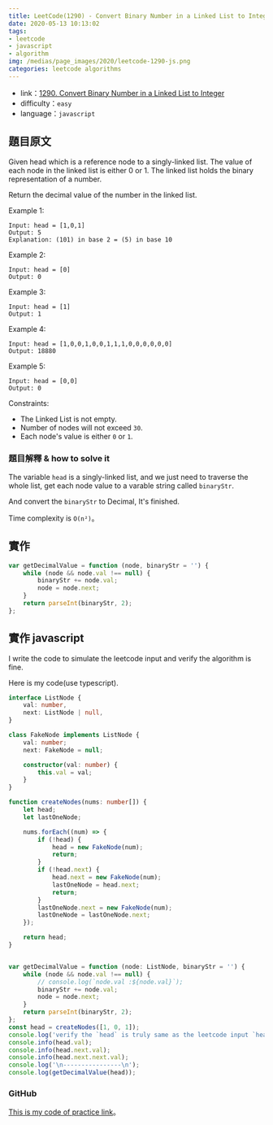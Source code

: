```yaml
---
title: LeetCode(1290) - Convert Binary Number in a Linked List to Integer(js/easy)
date: 2020-05-13 10:13:02
tags:
- leetcode
- javascript
- algorithm
img: /medias/page_images/2020/leetcode-1290-js.png
categories: leetcode algorithms
---
```

* link：[1290. Convert Binary Number in a Linked List to Integer](https://leetcode.com/problems/convert-binary-number-in-a-linked-list-to-integer/)
* difficulty：`easy`
* language：`javascript`

## 題目原文

Given head which is a reference node to a singly-linked list. The value of each node in the linked list is either 0 or 1. The linked list holds the binary representation of a number.

Return the decimal value of the number in the linked list.

Example 1:

```
Input: head = [1,0,1]
Output: 5
Explanation: (101) in base 2 = (5) in base 10
```

Example 2:

```
Input: head = [0]
Output: 0
```

Example 3:

```
Input: head = [1]
Output: 1
```

Example 4:

```
Input: head = [1,0,0,1,0,0,1,1,1,0,0,0,0,0,0]
Output: 18880
```

Example 5:

```
Input: head = [0,0]
Output: 0
```


Constraints:

* The Linked List is not empty.
* Number of nodes will not exceed `30`.
* Each node's value is either `0` or `1`.

### 題目解釋 & how to solve it

The variable `head` is a singly-linked list, and we just need to traverse the whole list, get each node value to a varable string called `binaryStr`.

And convert the `binaryStr` to Decimal, It's finished. 

Time complexity is `O(n²)`。


## 實作

```javascript
var getDecimalValue = function (node, binaryStr = '') {
    while (node && node.val !== null) {
        binaryStr += node.val;
        node = node.next;
    }
    return parseInt(binaryStr, 2);
};
```

## 實作 javascript

I write the code to simulate the leetcode input and verify the algorithm is fine.

Here is my code(use typescript).

```typescript
interface ListNode {
    val: number,
    next: ListNode | null,
}

class FakeNode implements ListNode {
    val: number;
    next: FakeNode = null;

    constructor(val: number) {
        this.val = val;
    }
}

function createNodes(nums: number[]) {
    let head;
    let lastOneNode;

    nums.forEach((num) => {
        if (!head) {
            head = new FakeNode(num);
            return;
        }
        if (!head.next) {
            head.next = new FakeNode(num);
            lastOneNode = head.next;
            return;
        }
        lastOneNode.next = new FakeNode(num);
        lastOneNode = lastOneNode.next;
    });

    return head;
}


var getDecimalValue = function (node: ListNode, binaryStr = '') {
    while (node && node.val !== null) {
        // console.log(`node.val :${node.val}`);
        binaryStr += node.val;
        node = node.next;
    }
    return parseInt(binaryStr, 2);
};
const head = createNodes([1, 0, 1]);
console.log('verify the `head` is truly same as the leetcode input `head`');
console.info(head.val);
console.info(head.next.val);
console.info(head.next.next.val);
console.log('\n----------------\n');
console.log(getDecimalValue(head));


```

### GitHub 

[This is my code of practice link](https://github.com/mpp21x/algorithm-exercise/tree/master/1290.convertBinaryNumberInLinkedListToInteger)。

